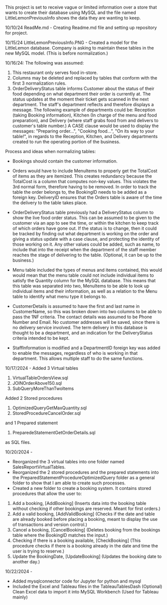 This project is set to receive vague or limited information over a store that wants to create their database using MySQL and the file named LittleLemonPreviousInfo shows the data they are wanting to keep.

10/10/24 ReadMe.md - Creating Readme.md file and setting up repository for project.

10/15/24 LittleLemonPreviousInfo.PNG - Created a model for the LittleLemon database. Company is asking to maintain these tables in the new MySQL model. (This is before normalization.)

10/16/24:
The following was assumed:
1. This restaurant only serves food in-store. 
2. Columns may be deleted and replaced by tables that conform with the first 3 normalization rules.
3. OrderDeliveryStatus table informs Customer about the status of their food depending on what department their order is currently at. The status updates at the moment their ticket gets scanned in the next department. The staff's department reflects and therefore displays a message. The following example of departments could be: Reception (taking Booking information), Kitchen (In charge of the menu and food preparation), and Delivery (where staff grabs food from and delivers to customer's table number.) A CASE clause would be used to display the messages: "Preparing order...", "Cooking food...", "On its way to your table!", in regards to the Reception, Kitchen, and Delivery departments created to run the operating portion of the business.  

Process and ideas when normalizing tables:
- Bookings should contain the customer information.

- Orders would have to include MenuItems to properly get the TotalCost of items as they are itemized. This creates redundancy because the TotalCost is a column that computes non-key values. This violates the 3rd normal form, therefore having to be removed. In order to track the table the order belongs to, the BookingID needs to be added as a foreign key. DeliveryID ensures that the Orders table is aware of the time the delivery to the table takes place. 

- OrderDeliveryStatus table previously had a DeliveryStatus column to show the live food order status. This can be assumed to be given to the customer via an app to see the time, or within the kitchen to keep track of which orders have gone out. If the status is to change, then it could be tracked by finding out what department is working on the order and giving a status update with a case clause, and protecting the identity of those working on it. Any other values could be added, such as name, to include that into the receipt when the department of the staff member reaches the stage of delivering to the table. (Optional, it can be up to the business.)

- Menu table included the types of menus and items contained, this would would mean that the menu table could not include individual items to satisfy the Quantity column for the MySQL database. This means that this table was separated into two, MenuItems to be able to look up individual items and their information, as well as a relation to the Menu table to identify what menu type it belongs to.

- CustomerDetails is assumed to have the first and last name in CustomerName, so this was broken down into two columns to be able to pass the 1NF criteria. The contact details was assumed to be Phone Number and Email. No customer addresses will be saved, since there is no delivery service involved. The term delivery in this database is thought to be a department, and an indication for the DeliveryStatus criteria intended to be kept.

- StaffInformation is modified and a DepartmentID foreign key was added to enable the messages, regardless of who is working in that department. This allows multiple staff to do the same functions.

10/17/2024 - 
Added 3 Virtual tables
1. VirtualTableOrdersView.sql
2. JOINOrderAbove150.sql
3. SubQueryMoreThanTwoItems

Added 2 Stored procedures
1. OptimizedQueryGetMaxQuantity.sql
2. StoredProcedureCancelOrder.sql

and 1 Prepared statement
1. PreparedeStatementGetOrderDetails.sql 

as SQL files.

10/20/2024 -
- Reorganized the 3 virtual tables into one folder named SalesReportVirtualTables.
- Reorganized the 2 stored procedures and the prepared statements into the PreparedStatementProcedureOptimizedQuery folder as a general folder to show that I am able to create such processes.
- Created a new folder to create a booking system. It contains stored procedures that allow the user to: 
1. Add a booking, [AddBooking] (Inserts data into the booking table without checking if other bookings are reserved. Meant for first orders.)
2. Add a valid booking, [AddValidBooking] (Checks if the date and table are already booked before placing a booking, meant to display the use of transactions and version control.) 
3. Cancel a booking, [CancelBooking] (Deletes booking from the bookings table where the BookingID matches the input.)
4. Checking if there is a booking available, [CheckBooking] (This procedure checks if there is a booking already in the date and time the user is trying to reserve.)
5. Update the BookingDate, [UpdateBooking] (Updates the booking date to another day.)

10/22/2024 -
- Added mysqlconnector code for Jupyter for python and mysql
- Included the Excel and Tableau files in the TableauTablesDash
(Optional) Clean Excel data to import it into MySQL Workbench (Used for Tableau mainly)
